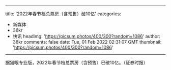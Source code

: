 
---
title: '2022年春节档总票房（含预售）破10亿'
categories: 
 - 新媒体
 - 36kr
 - 快讯
headimg: 'https://picsum.photos/400/300?random=1086'
author: 36kr
comments: false
date: Tue, 01 Feb 2022 02:31:07 GMT
thumbnail: 'https://picsum.photos/400/300?random=1086'
---

<div>   
据猫眼专业版，2022年春节档总票房（含预售）已破10亿。（证券时报）  
</div>
            